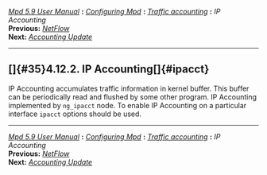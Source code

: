 [*Mpd 5.9 User Manual*](README.md) **:** [*Configuring Mpd*](mpd17.md)
**:** [*Traffic accounting*](mpd33.md) **:** *IP Accounting*\
**Previous:** [*NetFlow*](mpd34.md)\
**Next:** [*Accounting Update*](mpd36.md)

------------------------------------------------------------------------

## []{#35}4.12.2. IP Accounting[]{#ipacct}

IP Accounting accumulates traffic information in kernel buffer. This
buffer can be periodically read and flushed by some other program. IP
Accounting implemented by `ng_ipacct` node. To enable IP Accounting on a
particular interface `ipacct` options should be used.

------------------------------------------------------------------------

[*Mpd 5.9 User Manual*](README.md) **:** [*Configuring Mpd*](mpd17.md)
**:** [*Traffic accounting*](mpd33.md) **:** *IP Accounting*\
**Previous:** [*NetFlow*](mpd34.md)\
**Next:** [*Accounting Update*](mpd36.md)
